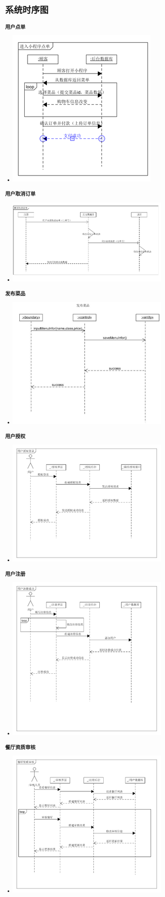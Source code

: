 # 系统时序图

### 用户点单

- ![用户点单](makeorder.PNG)

### 用户取消订单  

- ![用户取消订单](change.PNG)

### 发布菜品

- ![](image/addfood.JPG)

### 用户授权

- ![](image/authorization.png)

### 用户注册

- ![](image/sign_up_success.png)

### 餐厅资质审核

- ![](image/review.png)
